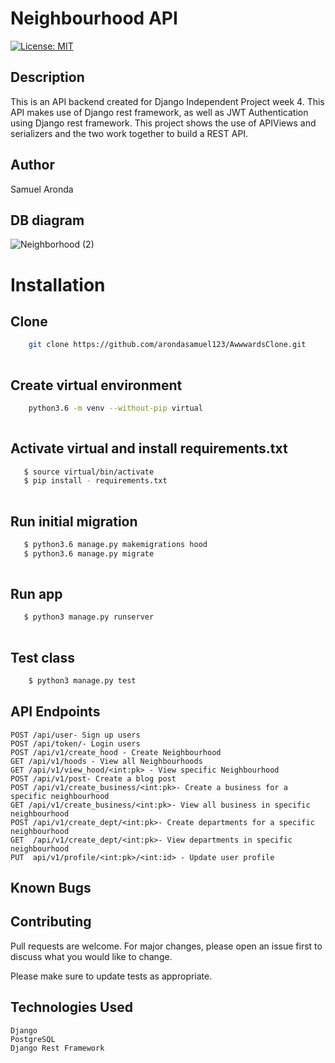 # Neighbourhood API
[![License: MIT](https://img.shields.io/badge/License-MIT-yellow.svg)](LICENSE)

## Description
This is an API backend created for Django Independent Project week 4. This API makes use of Django rest framework, as well as JWT Authentication using Django rest framework. This project shows the use of APIViews and serializers and the two work together to build a REST API. 


## Author

Samuel Aronda


## DB diagram
![Neighborhood (2)](https://user-images.githubusercontent.com/31355212/77662118-84108080-6f8c-11ea-9f48-02eb8194fc8d.png)



# Installation

## Clone
    
```bash
    git clone https://github.com/arondasamuel123/AwwwardsClone.git
    
```
##  Create virtual environment
```bash
    python3.6 -m venv --without-pip virtual
    
```
## Activate virtual and install requirements.txt
```bash
   $ source virtual/bin/activate
   $ pip install - requirements.txt
    
```
## Run initial migration
```bash
   $ python3.6 manage.py makemigrations hood
   $ python3.6 manage.py migrate
    
```


## Run app
```bash
   $ python3 manage.py runserver
    
```

## Test class

```bash
    $ python3 manage.py test
```
## API Endpoints
    POST /api/user- Sign up users
    POST /api/token/- Login users
    POST /api/v1/create_hood - Create Neighbourhood
    GET /api/v1/hoods - View all Neighbourhoods
    GET /api/v1/view_hood/<int:pk> - View specific Neighbourhood
    POST /api/v1/post- Create a blog post
    POST /api/v1/create_business/<int:pk>- Create a business for a specific neighbourhood
    GET /api/v1/create_business/<int:pk>- View all business in specific neighbourhood
    POST /api/v1/create_dept/<int:pk>- Create departments for a specific neighbourhood
    GET  /api/v1/create_dept/<int:pk>- View departments in specific neighbourhood
    PUT  api/v1/profile/<int:pk>/<int:id> - Update user profile






## Known Bugs


## Contributing

Pull requests are welcome. For major changes, please open an issue first to discuss what you would like to change.

Please make sure to update tests as appropriate.

## Technologies Used
    Django
    PostgreSQL
    Django Rest Framework




